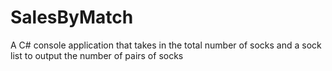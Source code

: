 # SalesByMatch
A C# console application that takes in the total number of socks and a sock list to output the number of pairs of socks
